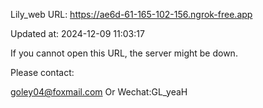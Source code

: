 Lily_web URL: https://ae6d-61-165-102-156.ngrok-free.app

Updated at: 2024-12-09 11:03:17

If you cannot open this URL, the server might be down.

Please contact: 

goley04@foxmail.com Or Wechat:GL_yeaH